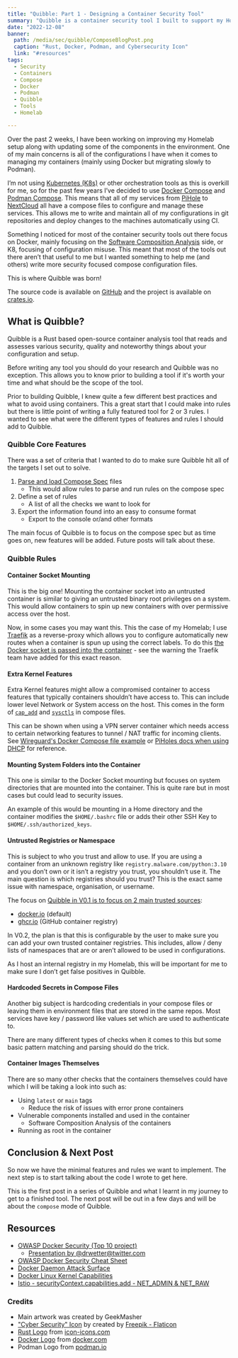 ```yaml
---
title: "Quibble: Part 1 - Designing a Container Security Tool"
summary: "Quibble is a container security tool I built to support my Homelab container setup using Docker and Podman compose! This is part 1 of a series to talk about the different components and features I will be building into Quibble"
date: "2022-12-08"
banner:
  path: /media/sec/quibble/ComposeBlogPost.png
  caption: "Rust, Docker, Podman, and Cybersecurity Icon"
  link: "#resources"
tags:
  - Security
  - Containers
  - Compose
  - Docker
  - Podman
  - Quibble
  - Tools
  - Homelab

---
```


Over the past 2 weeks, I have been working on improving my Homelab setup along with updating some of the components in the environment. One of my main concerns is all of the configurations I have when it comes to managing my containers (mainly using Docker but migrating slowly to Podman).

I’m not using [Kubernetes (K8s)](https://kubernetes.io/) or other orchestration tools as this is overkill for me, so for the past few years I’ve decided to use [Docker Compose](https://github.com/docker/compose) and [Podman Compose](https://github.com/containers/podman-compose). This means that all of my services from [PiHole](https://github.com/pi-hole/pi-hole) to [NextCloud](https://github.com/nextcloud/server) all have a compose files to configure and manage these services. This allows me to write and maintain all of my configurations in git repositories and deploy changes to the machines automatically using CI.

Something I noticed for most of the container security tools out there focus on Docker, mainly focusing on the [Software Composition Analysis](https://owasp.org/www-community/Component_Analysis) side, or K8, focusing of configuration misuse. This meant that most of the tools out there aren’t that useful to me but I wanted something to help me (and others) write more security focused compose configuration files.

This is where Quibble was born!

The source code is available on [GitHub](https://github.com/GeekMasher/quibble) and the project is available on [crates.io](https://crates.io/crates/quibble).

## What is Quibble?

Quibble is a Rust based open-source container analysis tool that reads and assesses various security, quality and noteworthy things about your configuration and setup.

Before writing any tool you should do your research and Quibble was no exception. This allows you to know prior to building a tool if it's worth your time and what should be the scope of the tool.

Prior to building Quibble, I knew quite a few different best practices and what to avoid using containers. This a great start that I could make into rules but there is little point of writing a fully featured tool for 2 or 3 rules. I wanted to see what were the different types of features and rules I should add to Quibble.

### Quibble Core Features

There was a set of criteria that I wanted to do to make sure Quibble hit all of the targets I set out to solve.

1. [Parse and load Compose Spec](https://github.com/compose-spec/compose-spec) files
    - This would allow rules to parse and run rules on the compose spec
2. Define a set of rules
    - A list of all the checks we want to look for
3. Export the information found into an easy to consume format
    - Export to the console or/and other formats

The main focus of Quibble is to focus on the compose spec but as time goes on, new features will be added. Future posts will talk about these.


### Quibble Rules

#### Container Socket Mounting

This is the big one! Mounting the container socket into an untrusted container is similar to giving an untrusted binary root privileges on a system. This would allow containers to spin up new containers with over permissive access over the host.

Now, in some cases you may want this. This the case of my Homelab; I use [Traefik](https://traefik.io/) as a reverse-proxy which allows you to configure automatically new routes when a container is spun up using the correct labels. To do this [the Docker socket is passed into the container](https://doc.traefik.io/traefik/providers/docker/#docker-api-access) - see the warning the Traefik team have added for this exact reason.

#### Extra Kernel Features

Extra Kernel features might allow a compromised container to access features that typically containers shouldn’t have access to. This can include lower level Network or System access on the host. This comes in the form of [`cap_add`](https://docs.docker.com/compose/compose-file/compose-file-v3/#cap_add-cap_drop) and [`sysctls`](https://docs.docker.com/compose/compose-file/compose-file-v3/#sysctls) in compose files.

This can be shown when using a VPN server container which needs access to certain networking features to tunnel / NAT traffic for incoming clients. See [Wireguard's Docker Compose file example](https://github.com/linuxserver/docker-wireguard/tree/master#docker-compose-recommended-click-here-for-more-info) or [PiHoles docs when using DHCP](https://github.com/pi-hole/docker-pi-hole#quick-start) for reference.

#### Mounting System Folders into the Container

This one is similar to the Docker Socket mounting but focuses on system directories that are mounted into the container. This is quite rare but in most cases but could lead to security issues.

An example of this would be mounting in a Home directory and the container modifies the `$HOME/.bashrc` file or adds their other SSH Key to `$HOME/.ssh/authorized_keys`.

#### Untrusted Registries or Namespace

This is subject to who you trust and allow to use. If you are using a container from an unknown registry like `registry.malware.com/python:3.10` and you don’t own or it isn’t a registry you trust, you shouldn’t use it. The main question is which registries should you trust? This is the exact same issue with namespace, organisation, or username.

The focus on [Quibble in V0.1 is to focus on 2 main trusted sources](https://github.com/GeekMasher/quibble/blob/a3434a3eb5cc71c72f8f55ab9eb4c0d198122dac/src/compose/rules.rs#L49):

- [docker.io](http://docker.io) (default)
- [ghcr.io](http://ghcr.io) (GitHub container registry)

In V0.2, the plan is that this is configurable by the user to make sure you can add your own trusted container registries. This includes, allow / deny lists of namespaces that are or aren’t allowed to be used in configurations.

As I host an internal registry in my Homelab, this will be important for me to make sure I don’t get false positives in Quibble.

#### Hardcoded Secrets in Compose Files

Another big subject is hardcoding credentials in your compose files or leaving them in environment files that are stored in the same repos. Most services have key / password like values set which are used to authenticate to. 

There are many different types of checks when it comes to this but some basic pattern matching and parsing should do the trick.

#### Container Images Themselves

There are so many other checks that the containers themselves could have which I will be taking a look into such as:

- Using `latest` or `main` tags
    - Reduce the risk of issues with error prone containers
- Vulnerable components installed and used in the container
    - Software Composition Analysis of the containers
- Running as root in the container

## Conclusion & Next Post

So now we have the minimal features and rules we want to implement. The next step is to start talking about the code I wrote to get here.

This is the first post in a series of Quibble and what I learnt in my journey to get to a finished tool. The next post will be out in a few days and will be about the `compose` mode of Quibble.

## Resources

- [OWASP Docker Security (Top 10 project)](https://github.com/OWASP/Docker-Security)
    - [Presentation by @drwetter@twitter.com](https://owasp.org/www-pdf-archive/Dirk_Wetter_-_Docker_Top10-AMS.pdf)
- [OWASP Docker Security Cheat Sheet](https://cheatsheetseries.owasp.org/cheatsheets/Docker_Security_Cheat_Sheet.html)
- [Docker Daemon Attack Surface](https://docs.docker.com/engine/security/#docker-daemon-attack-surface)
- [Docker Linux Kernel Capabilities](https://docs.docker.com/engine/security/#linux-kernel-capabilities)
- [Istio - securityContext.capabilities.add - NET_ADMIN & NET_RAW](https://dev.to/mxglt/istio-securitycontext-capabilities-add-netadmin-netraw-35dn)

### Credits

- Main artwork was created by GeekMasher
- ["Cyber Security" Icon](https://www.flaticon.com/free-icon/cyber-security_4744315?related_id=4744315) by created by [Freepik - Flaticon](https://www.flaticon.com/free-icons/security)
- [Rust Logo](https://icon-icons.com/icon/rust-lang-logo/169776) from [icon-icons.com](http://icon-icons.com/)
- [Docker Logo](https://www.docker.com/company/newsroom/media-resources/) from [docker.com](http://docker.com/)
- Podman Logo from [podman.io](http://podman.io/)
